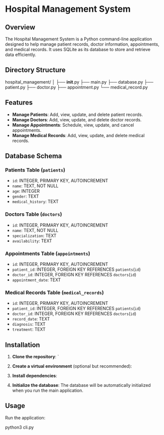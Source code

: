 # Hospital Management System

## Overview

The Hospital Management System is a Python command-line application designed to help manage patient records, doctor information, appointments, and medical records. It uses SQLite as its database to store and retrieve data efficiently.

## Directory Structure

hospital_management/
│
├── __init__.py
├── main.py
├── database.py
├── patient.py
├── doctor.py
├── appointment.py
└── medical_record.py

## Features

- **Manage Patients**: Add, view, update, and delete patient records.
- **Manage Doctors**: Add, view, update, and delete doctor records.
- **Manage Appointments**: Schedule, view, update, and cancel appointments.
- **Manage Medical Records**: Add, view, update, and delete medical records.

## Database Schema

### Patients Table (`patients`)
- `id`: INTEGER, PRIMARY KEY, AUTOINCREMENT
- `name`: TEXT, NOT NULL
- `age`: INTEGER
- `gender`: TEXT
- `medical_history`: TEXT

### Doctors Table (`doctors`)
- `id`: INTEGER, PRIMARY KEY, AUTOINCREMENT
- `name`: TEXT, NOT NULL
- `specialization`: TEXT
- `availability`: TEXT

### Appointments Table (`appointments`)
- `id`: INTEGER, PRIMARY KEY, AUTOINCREMENT
- `patient_id`: INTEGER, FOREIGN KEY REFERENCES `patients`(`id`)
- `doctor_id`: INTEGER, FOREIGN KEY REFERENCES `doctors`(`id`)
- `appointment_date`: TEXT

### Medical Records Table (`medical_records`)
- `id`: INTEGER, PRIMARY KEY, AUTOINCREMENT
- `patient_id`: INTEGER, FOREIGN KEY REFERENCES `patients`(`id`)
- `doctor_id`: INTEGER, FOREIGN KEY REFERENCES `doctors`(`id`)
- `record_date`: TEXT
- `diagnosis`: TEXT
- `treatment`: TEXT

## Installation

1. **Clone the repository**:
    `

2. **Create a virtual environment** (optional but recommended):
   

3. **Install dependencies**:
   

4. **Initialize the database**:
    The database will be automatically initialized when you run the main application.

## Usage

Run the application:

python3 cli.py
